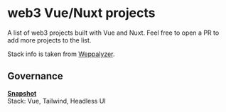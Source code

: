 # web3 Vue/Nuxt projects

A list of web3 projects built with Vue and Nuxt. Feel free to open a PR to add more projects to the list.

Stack info is taken from [Weppalyzer](https://www.wappalyzer.com/).

## Governance

**[Snapshot](https://snapshot.org/)**  
Stack: Vue, Tailwind, Headless UI
